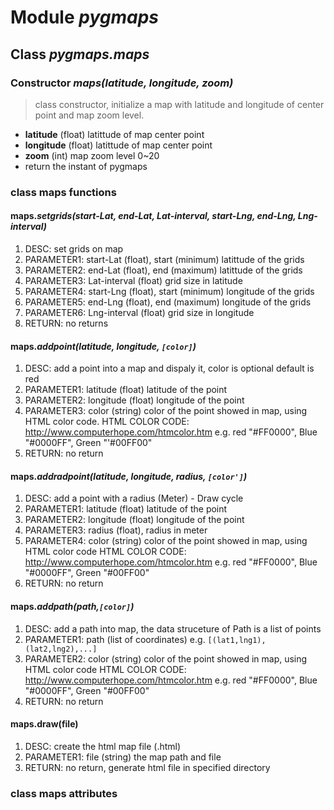 # Module _pygmaps_ #

## Class _pygmaps.maps_ ##
### **Constructor _maps(latitude, longitude, zoom)_** ###
> class constructor, initialize a map  with latitude and longitude of center point and map zoom level.
  * **latitude** (float) latittude of map center point
  * **longitude** (float) latittude of map center point
  * **zoom** (int)  map zoom level 0~20
  * return the instant of pygmaps

### class maps functions ###
#### maps._setgrids(start-Lat, end-Lat, Lat-interval, start-Lng, end-Lng, Lng-interval)_ ####
  1. DESC: set grids on map
  1. PARAMETER1:	start-Lat (float), start (minimum) latittude of the grids
  1. PARAMETER2:	end-Lat (float), end (maximum) latittude of the grids
  1. PARAMETER3:	Lat-interval (float)  grid size in latitude
  1. PARAMETER4:	start-Lng (float), start (minimum) longitude of the grids
  1. PARAMETER5:	end-Lng (float), end (maximum) longitude of the grids
  1. PARAMETER6:	Lng-interval (float)  grid size in longitude
  1. RETURN:	no returns

#### maps._addpoint(latitude, longitude, `[color]`)_ ####
  1. DESC: add a point into a map and dispaly it, color is optional default is red
  1. PARAMETER1:	latitude (float) latitude of the point
  1. PARAMETER2:	longitude (float) longitude of the point
  1. PARAMETER3:	color (string) color of the point showed in map, using HTML color code. HTML COLOR CODE:  http://www.computerhope.com/htmcolor.htm e.g. red "#FF0000", Blue "#0000FF", Green "'#00FF00"
  1. RETURN:	no return

#### maps._addradpoint(latitude, longitude, radius, `[color']`)_ ####
  1. DESC: 	add a point with a radius (Meter) - Draw cycle
  1. PARAMETER1:	latitude (float) latitude of the point
  1. PARAMETER2:	longitude (float) longitude of the point
  1. PARAMETER3:	radius (float), radius  in meter
  1. PARAMETER4:	color (string) color of the point showed in map, using HTML color code HTML COLOR CODE:  http://www.computerhope.com/htmcolor.htm e.g. red "#FF0000", Blue "#0000FF", Green "#00FF00"
  1. RETURN:	no return

#### maps._addpath(path,`[color]`)_ ####
  1. DESC:		add a path into map, the data struceture of Path is a list of points
  1. PARAMETER1:	path (list of coordinates) e.g. `[(lat1,lng1),(lat2,lng2),...]`
  1. PARAMETER2:	color (string) color of the point showed in map, using HTML color code HTML COLOR CODE:  http://www.computerhope.com/htmcolor.htm e.g. red "#FF0000", Blue "#0000FF", Green "#00FF00"
  1. RETURN:	no return

#### maps.draw(file) ####
  1. DESC:		create the html map file (.html)
  1. PARAMETER1:	file (string) the map path and file
  1. RETURN:	no return, generate html file in specified directory


### class maps attributes ###